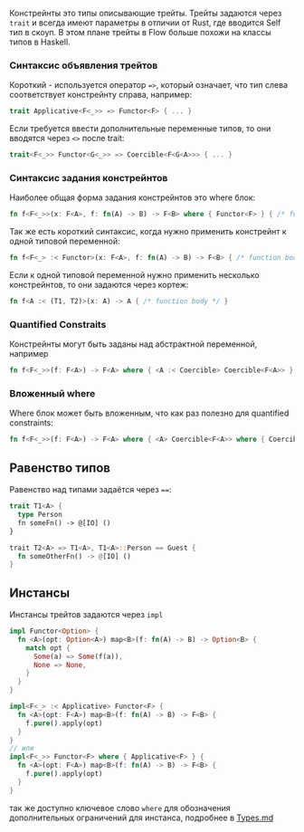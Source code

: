 Констрейнты это типы описывающие трейты. Трейты задаются через `trait` и всегда имеют параметры в отличии от Rust, где вводится Self тип в скоуп. В этом плане трейты в Flow больше похожи на классы типов в Haskell.

### Синтаксис объявления трейтов
Короткий - используется оператор `=>`, который означает, что тип слева соответствует констрейнту справа, например:
```rust
trait Applicative<F<_>> => Functor<F> { ... }
```

Если требуется ввести дополнительные переменные типов, то они вводятся через `<>` после trait:

```rust
trait<F<_>> Functor<G<_>> => Coercible<F<G<A>>> { ... }
```

### Синтаксис задания констрейнтов

Наиболее общая форма задания констрейнтов это where блок:
```rust
fn f<F<_>>(x: F<A>, f: fn(A) -> B) -> F<B> where { Functor<F> } { /* function body */ }
```
Так же есть короткий синтаксис, когда нужно применить констрейнт к одной типовой переменной:
```rust
fn f<F<_> :< Functor>(x: F<A>, f: fn(A) -> B) -> F<B> { /* function body */ }
```
Если к одной типовой переменной нужно применить несколько констрейнтов, то они задаются через кортеж:
```rust
fn f<A :< (T1, T2)>(x: A) -> A { /* function body */ }
```

### Quantified Constraits
Констрейнты могут быть заданы над абстрактной переменной, например
```rust
fn f<F<_>>(f: F<A>) -> F<A> where { <A :< Coercible> Coercible<F<A>> } { /* function body */ }
```
### Вложенный where
Where блок может быть вложенным, что как раз полезно для quantified constraints:
```rust
fn f<F<_>>(f: F<A>) -> F<A> where { <A> Coercible<F<A>> where { Coercible<A> } } { /* function body */ }
```
## Равенство типов
Равенство над типами задаётся через `==`:
```rust
trait T1<A> {
  type Person
  fn someFn() -> @[IO] ()
}

trait T2<A> => T1<A>, T1<A>::Person == Guest {
  fn someOtherFn() -> @[IO] ()
}
```

## Инстансы

Инстансы трейтов задаются через `impl`
```rust
impl Functor<Option> {
  fn <A>(opt: Option<A>) map<B>(f: fn(A) -> B) -> Option<B> {
    match opt {
      Some(a) => Some(f(a)),
      None => None,
    }
  }
}

impl<F<_> :< Applicative> Functor<F> {
  fn <A>(opt: F<A>) map<B>(f: fn(A) -> B) -> F<B> {
    f.pure().apply(opt)
  }
}
// или
impl<F<_>> Functor<F> where { Applicative<F> } {
  fn <A>(opt: F<A>) map<B>(f: fn(A) -> B) -> F<B> {
    f.pure().apply(opt)
  }
}
```

так же доступно ключевое слово `where` для обозначения дополнительных ограничений для инстанса, подробнее в [Types.md](./Types.md)

